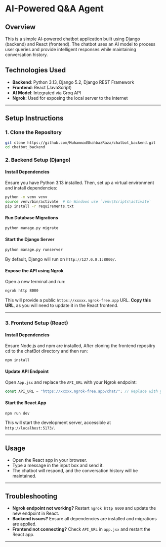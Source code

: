 # AI-Powered Q&A Agent

## Overview
This is a simple AI-powered chatbot application built using Django (backend) and React (frontend). The chatbot uses an AI model to process user queries and provide intelligent responses while maintaining conversation history.

## Technologies Used
- **Backend**: Python 3.13, Django 5.2, Django REST Framework
- **Frontend**: React (JavaScript)
- **AI Model**: Integrated via Groq API
- **Ngrok**: Used for exposing the local server to the internet

---

## Setup Instructions

### 1. Clone the Repository
```sh
git clone https://github.com/MuhammadShahbazRaza/chatbot_backend.git
cd chatbot_backend
```

### 2. Backend Setup (Django)

#### Install Dependencies
Ensure you have Python 3.13 installed. Then, set up a virtual environment and install dependencies:
```sh
python -m venv venv
source venv/bin/activate  # On Windows use `venv\Scripts\activate`
pip install -r requirements.txt
```

#### Run Database Migrations
```sh
python manage.py migrate
```

#### Start the Django Server
```sh
python manage.py runserver
```
By default, Django will run on `http://127.0.0.1:8000/`.

#### Expose the API using Ngrok
Open a new terminal and run:
```sh
ngrok http 8000
```
This will provide a public `https://xxxxx.ngrok-free.app` URL. **Copy this URL**, as you will need to update it in the React frontend.

---

### 3. Frontend Setup (React)

#### Install Dependencies
Ensure Node.js and npm are installed, 
After cloning the frontend repositry cd to the chatBot directory and then run:
```sh
npm install
```

#### Update API Endpoint
Open `App.jsx` and replace the `API_URL` with your Ngrok endpoint:
```js
const API_URL = "https://xxxxx.ngrok-free.app/chat/"; // Replace with your actual Ngrok URL
```

#### Start the React App
```sh
npm run dev
```
This will start the development server, accessible at `http://localhost:5173/`.

---

## Usage
- Open the React app in your browser.
- Type a message in the input box and send it.
- The chatbot will respond, and the conversation history will be maintained.

---

## Troubleshooting
- **Ngrok endpoint not working?** Restart `ngrok http 8000` and update the new endpoint in React.
- **Backend issues?** Ensure all dependencies are installed and migrations are applied.
- **Frontend not connecting?** Check `API_URL` in `app.jsx` and restart the React app.

---


